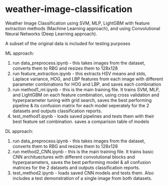 # weather-image-classification
Weather Image Classification using SVM, MLP, LightGBM with feature extraction methods (Machine Learning approach), and using Convolutional Neural Networks (Deep Learning approach).

A subset of the original data is included for testing purposes

ML approach:
1. run data_preprocess.ipynb - this takes images from the dataset, converts them to RBG and resizes them to 128x128
2. run feature_extraction.ipynb - this extracts HSV means and stds, Laplace variance, HOG, and LBP features from each image with different parameter combinations for HOG and LBP, and saves each combination
3. run method1_ml.ipynb - this is the main training file. It trains SVM, MLP, and LightGBM on each feature combination, using cross validation and hyperparameter tuning with grid search, saves the best performing pipeline & its confusion matrix for each model seperately for the 2 datasets and outputs classification reports.
4. test_method1.ipynb - loads saved pipelines and tests them with their best feature set combination. saves a comparison table of models

DL approach:
1. run data_preprocess.ipynb - this takes images from the dataset, converts them to RBG and resizes them to 128x128
2. run method2_CNN.ipynb - this is the main training file. It trains basic CNN archituectures with different convolutional blocks and hyperparameters, saves the best performing model & all confusion matrices for the 2 datasets and outputs classification reports.
3. test_method2.ipynb - loads saved CNN models and tests them. Also includes a test demonstration of a single image from both datasets.
